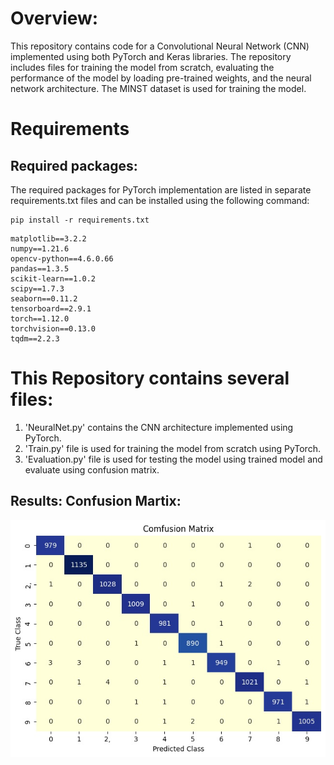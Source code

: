 # Overview:
This repository contains code for a Convolutional Neural Network (CNN) implemented using both PyTorch and Keras libraries. The repository includes files for training the model from scratch, evaluating the performance of the model by loading pre-trained weights, and the neural network architecture. The MINST dataset is used for training the model.
# Requirements

## Required packages:
The required packages for PyTorch implementation are listed in separate requirements.txt files and can be installed using the following command:

```
pip install -r requirements.txt
```

```
matplotlib==3.2.2
numpy==1.21.6
opencv-python==4.6.0.66
pandas==1.3.5
scikit-learn==1.0.2
scipy==1.7.3
seaborn==0.11.2
tensorboard==2.9.1
torch==1.12.0
torchvision==0.13.0
tqdm==2.2.3
```


# This Repository contains several files:
1)  'NeuralNet.py' contains the CNN architecture implemented using PyTorch.
2)  'Train.py' file is used for training the model from scratch using PyTorch.
3)  'Evaluation.py' file is used for testing the model using trained model and evaluate using confusion matrix.

## Results: Confusion Martix:
![confusion matrix evaluation](./results/cm_matrix.jpg)
